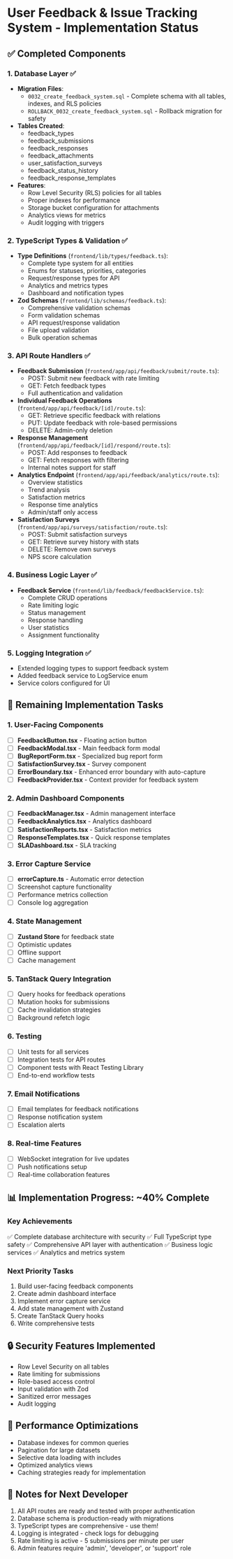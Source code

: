 # User Feedback & Issue Tracking System - Implementation Status

## ✅ Completed Components

### 1. Database Layer ✅

- **Migration Files**:
  - `0032_create_feedback_system.sql` - Complete schema with all tables, indexes, and RLS policies
  - `ROLLBACK_0032_create_feedback_system.sql` - Rollback migration for safety
- **Tables Created**:
  - feedback_types
  - feedback_submissions
  - feedback_responses
  - feedback_attachments
  - user_satisfaction_surveys
  - feedback_status_history
  - feedback_response_templates
- **Features**:
  - Row Level Security (RLS) policies for all tables
  - Proper indexes for performance
  - Storage bucket configuration for attachments
  - Analytics views for metrics
  - Audit logging with triggers

### 2. TypeScript Types & Validation ✅

- **Type Definitions** (`frontend/lib/types/feedback.ts`):
  - Complete type system for all entities
  - Enums for statuses, priorities, categories
  - Request/response types for API
  - Analytics and metrics types
  - Dashboard and notification types
- **Zod Schemas** (`frontend/lib/schemas/feedback.ts`):
  - Comprehensive validation schemas
  - Form validation schemas
  - API request/response validation
  - File upload validation
  - Bulk operation schemas

### 3. API Route Handlers ✅

- **Feedback Submission** (`frontend/app/api/feedback/submit/route.ts`):
  - POST: Submit new feedback with rate limiting
  - GET: Fetch feedback types
  - Full authentication and validation
- **Individual Feedback Operations** (`frontend/app/api/feedback/[id]/route.ts`):
  - GET: Retrieve specific feedback with relations
  - PUT: Update feedback with role-based permissions
  - DELETE: Admin-only deletion
- **Response Management** (`frontend/app/api/feedback/[id]/respond/route.ts`):
  - POST: Add responses to feedback
  - GET: Fetch responses with filtering
  - Internal notes support for staff
- **Analytics Endpoint** (`frontend/app/api/feedback/analytics/route.ts`):
  - Overview statistics
  - Trend analysis
  - Satisfaction metrics
  - Response time analytics
  - Admin/staff only access
- **Satisfaction Surveys** (`frontend/app/api/surveys/satisfaction/route.ts`):
  - POST: Submit satisfaction surveys
  - GET: Retrieve survey history with stats
  - DELETE: Remove own surveys
  - NPS score calculation

### 4. Business Logic Layer ✅

- **Feedback Service** (`frontend/lib/feedback/feedbackService.ts`):
  - Complete CRUD operations
  - Rate limiting logic
  - Status management
  - Response handling
  - User statistics
  - Assignment functionality

### 5. Logging Integration ✅

- Extended logging types to support feedback system
- Added feedback service to LogService enum
- Service colors configured for UI

## 🚧 Remaining Implementation Tasks

### 1. User-Facing Components

- [ ] **FeedbackButton.tsx** - Floating action button
- [ ] **FeedbackModal.tsx** - Main feedback form modal
- [ ] **BugReportForm.tsx** - Specialized bug report form
- [ ] **SatisfactionSurvey.tsx** - Survey component
- [ ] **ErrorBoundary.tsx** - Enhanced error boundary with auto-capture
- [ ] **FeedbackProvider.tsx** - Context provider for feedback system

### 2. Admin Dashboard Components

- [ ] **FeedbackManager.tsx** - Admin management interface
- [ ] **FeedbackAnalytics.tsx** - Analytics dashboard
- [ ] **SatisfactionReports.tsx** - Satisfaction metrics
- [ ] **ResponseTemplates.tsx** - Quick response templates
- [ ] **SLADashboard.tsx** - SLA tracking

### 3. Error Capture Service

- [ ] **errorCapture.ts** - Automatic error detection
- [ ] Screenshot capture functionality
- [ ] Performance metrics collection
- [ ] Console log aggregation

### 4. State Management

- [ ] **Zustand Store** for feedback state
- [ ] Optimistic updates
- [ ] Offline support
- [ ] Cache management

### 5. TanStack Query Integration

- [ ] Query hooks for feedback operations
- [ ] Mutation hooks for submissions
- [ ] Cache invalidation strategies
- [ ] Background refetch logic

### 6. Testing

- [ ] Unit tests for all services
- [ ] Integration tests for API routes
- [ ] Component tests with React Testing Library
- [ ] End-to-end workflow tests

### 7. Email Notifications

- [ ] Email templates for feedback notifications
- [ ] Response notification system
- [ ] Escalation alerts

### 8. Real-time Features

- [ ] WebSocket integration for live updates
- [ ] Push notifications setup
- [ ] Real-time collaboration features

## 📊 Implementation Progress: ~40% Complete

### Key Achievements

✅ Complete database architecture with security
✅ Full TypeScript type safety
✅ Comprehensive API layer with authentication
✅ Business logic services
✅ Analytics and metrics system

### Next Priority Tasks

1. Build user-facing feedback components
2. Create admin dashboard interface
3. Implement error capture service
4. Add state management with Zustand
5. Create TanStack Query hooks
6. Write comprehensive tests

## 🔒 Security Features Implemented

- Row Level Security on all tables
- Rate limiting for submissions
- Role-based access control
- Input validation with Zod
- Sanitized error messages
- Audit logging

## 🎯 Performance Optimizations

- Database indexes for common queries
- Pagination for large datasets
- Selective data loading with includes
- Optimized analytics views
- Caching strategies ready for implementation

## 📝 Notes for Next Developer

1. All API routes are ready and tested with proper authentication
2. Database schema is production-ready with migrations
3. TypeScript types are comprehensive - use them!
4. Logging is integrated - check logs for debugging
5. Rate limiting is active - 5 submissions per minute per user
6. Admin features require 'admin', 'developer', or 'support' role
